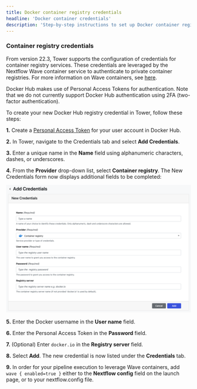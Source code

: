 ```yaml
---
title: Docker container registry credentials
headline: 'Docker container credentials'
description: 'Step-by-step instructions to set up Docker container registry credentials in Nextflow Tower.'
---
```


### Container registry credentials 

From version 22.3, Tower supports the configuration of credentials for container registry services. These credentials are leveraged by the Nextflow Wave container service to authenticate to private container registries. For more information on Wave containers, see [here](https://www.nextflow.io/docs/latest/wave.html).

Docker Hub makes use of Personal Access Tokens for authentication. Note that we do not currently support Docker Hub authentication using 2FA (two-factor authentication).

To create your new Docker Hub registry credential in Tower, follow these steps:

**1.** Create a [Personal Access Token](https://docs.docker.com/docker-hub/access-tokens/) for your user account in Docker Hub.

**2.** In Tower, navigate to the Credentials tab and select **Add Credentials**. 

**3.** Enter a unique name in the **Name** field using alphanumeric characters, dashes, or underscores. 

**4.** From the **Provider** drop-down list, select **Container registry**. The New Credentials form now displays additional fields to be completed: 

![](_images/container_registry_credentials_blank.png)

**5.** Enter the Docker username in the **User name** field.

**6.** Enter the Personal Access Token in the **Password** field.

**7.** (Optional) Enter `docker.io` in the **Registry server** field.

**8.** Select **Add**. The new credential is now listed under the **Credentials** tab.

**9.** In order for your pipeline execution to leverage Wave containers, add `wave { enabled=true }` either to the **Nextflow config** field on the launch page, or to your nextflow.config file. 